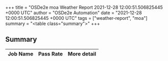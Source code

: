 +++
title = "OSDe2e moa Weather Report 2021-12-28 12:00:51.506825445 +0000 UTC"
author = "OSDe2e Automation"
date = "2021-12-28 12:00:51.506825445 +0000 UTC"
tags = ["weather-report", "moa"]
summary = "<table class=\"summary\"></table>"
+++
## Summary

| Job Name | Pass Rate | More detail |
|----------|-----------|-------------|




